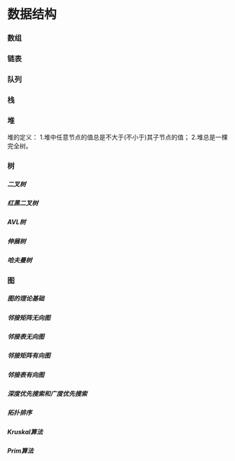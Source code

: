 # 数据结构
### 数组
### 链表
### 队列
### 栈
### 堆
堆的定义：
1.堆中任意节点的值总是不大于(不小于)其子节点的值；
2.堆总是一棵完全树。


### 树
##### 二叉树
##### 红黑二叉树
##### AVL树
##### 伸展树
##### 哈夫曼树
### 图
##### 图的理论基础
##### 邻接矩阵无向图

##### 邻接表无向图

##### 邻接矩阵有向图

##### 邻接表有向图
##### 深度优先搜索和广度优先搜索
##### 拓扑排序
##### Kruskal算法
##### Prim算法